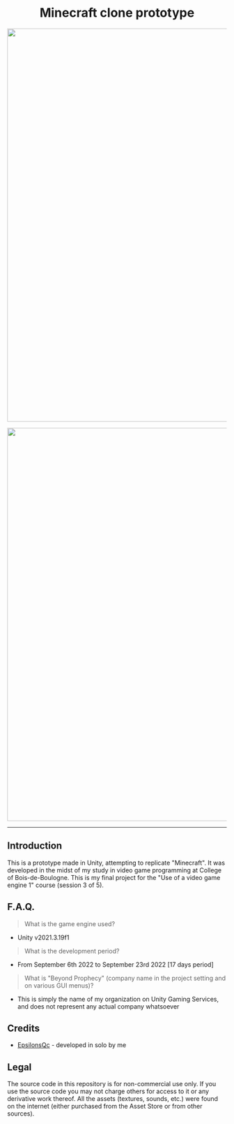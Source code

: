 <h1 align="center">Minecraft clone prototype</h1>
<p align="center"><img width="900" src="https://user-images.githubusercontent.com/11299907/221444088-35ff8392-9b13-4c9b-98cc-d69afe04e2a1.png"></p>
<p align="center"><img width="900" src="https://user-images.githubusercontent.com/11299907/221443951-353ad878-f39b-4e2f-ac88-0c3487dc03ef.png"></p>

---

## Introduction
This is a prototype made in Unity, attempting to replicate "Minecraft". It was developed in the midst of my study in video game programming at College of Bois-de-Boulogne. This is my final project for the "Use of a video game engine 1" course (session 3 of 5).

## F.A.Q.

> What is the game engine used?
- Unity v2021.3.19f1

> What is the development period?
- From September 6th 2022 to September 23rd 2022 [17 days period]

> What is "Beyond Prophecy" (company name in the project setting and on various GUI menus)?
- This is simply the name of my organization on Unity Gaming Services, and does not represent any actual company whatsoever

## Credits
- [EpsilonsQc](https://github.com/EpsilonsQc) - developed in solo by me

## Legal
The source code in this repository is for non-commercial use only. If you use the source code you may not charge others for access to it or any derivative work thereof. All the assets (textures, sounds, etc.) were found on the internet (either purchased from the Asset Store or from other sources).
